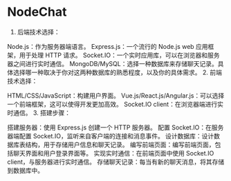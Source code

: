 # NodeChat

1. 后端技术选择：

Node.js：作为服务器端语言。
Express.js：一个流行的 Node.js web 应用框架，用于处理 HTTP 请求。
Socket.IO：一个实时应用库，可以在浏览器和服务器之间进行实时通信。
MongoDB/MySQL：选择一种数据库来存储聊天记录。具体选择哪一种取决于你对这两种数据库的熟悉程度，以及你的具体需求。 2. 前端技术选择：

HTML/CSS/JavaScript：构建用户界面。
Vue.js/React.js/Angular.js：可以选择一个前端框架，这可以使得开发更加高效。
Socket.IO client：在浏览器端进行实时通信。 3. 搭建步骤：

搭建服务器：使用 Express.js 创建一个 HTTP 服务器。
配置 Socket.IO：在服务器端配置 Socket.IO，监听来自客户端的连接和消息事件。
设计数据库：设计数据库表结构，用于存储用户信息和聊天记录。
编写前端页面：编写前端页面，包括聊天界面和用户登录界面等。
实现实时通信：在前端页面中使用 Socket.IO client，与服务器进行实时通信。
存储聊天记录：每当有新的聊天消息，将其存储到数据库中。

